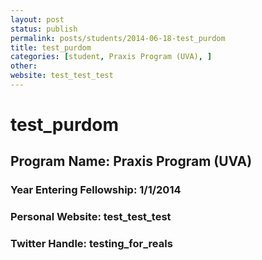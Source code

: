 ```yaml
---
layout: post
status: publish
permalink: posts/students/2014-06-18-test_purdom
title: test_purdom
categories: [student, Praxis Program (UVA), ]
other: 
website: test_test_test
---
```

# test_purdom

## Program Name: Praxis Program (UVA)
### Year Entering Fellowship:  1/1/2014
### Personal Website:  test_test_test
### Twitter Handle:  testing_for_reals
  